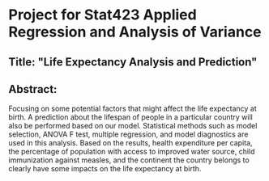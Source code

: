 # Project for Stat423 Applied Regression and Analysis of Variance
## Title: "Life Expectancy Analysis and Prediction"

## Abstract: 
Focusing on some potential factors that might affect the life expectancy at birth. A prediction about the lifespan of people in a particular country will also be performed based on our model.
Statistical methods such as model selection, ANOVA F test, multiple regression, and model diagnostics
are used in this analysis. Based on the results, health expenditure per capita, the percentage of population
with access to improved water source, child immunization against measles, and the continent the country
belongs to clearly have some impacts on the life expectancy at birth.
